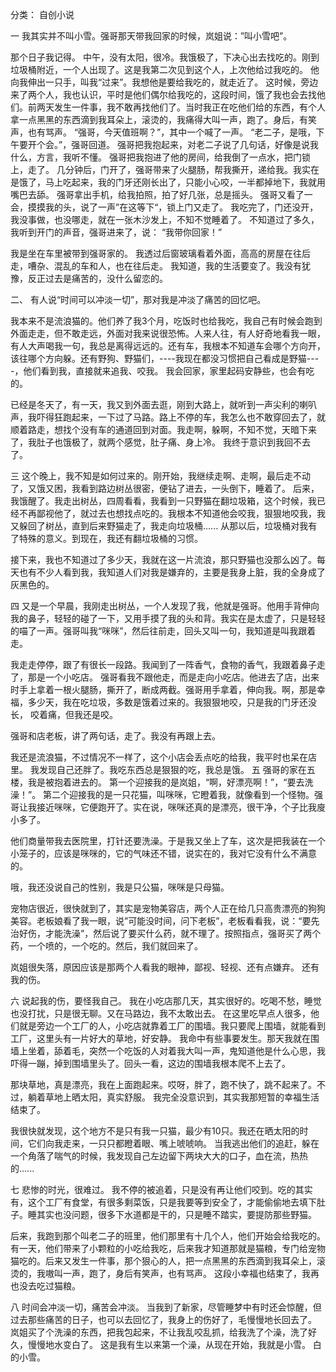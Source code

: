 
分类： 自创小说

一
我其实并不叫小雪。强哥那天带我回家的时候，岚姐说：”叫小雪吧”。

那个日子我记得。
中午，没有太阳，很冷。我饿极了，下决心出去找吃的。刚到垃圾桶附近，一个人出现了。这是我第二次见到这个人，上次他给过我吃的。
他向我伸出一只手，叫我“过来”。我想他是要给我吃的，就走近了。
这时候，旁边来了两个人，我也认识，平时是他们偶尔给我吃的，这段时间，饿了我也会去找他们。前两天发生一件事，我不敢再找他们了。当时我正在吃他们给的东西，有个人拿一点黑黑的东西滴到我耳朵上，滚烫的，我痛得大叫一声，跑了。身后，有笑声，也有骂声。
“强哥，今天值班啊？”，其中一个喊了一声。
“老二子，是哦，下午要开个会。”，强哥回道。
强哥把我抱起来，对老二子说了几句话，好像是说我什么，方言，我听不懂。
强哥把我抱进了他的房间，给我倒了一点水，把门锁上，走了。
几分钟后，门开了，强哥带来了火腿肠，帮我撕开，递给我。我实在是饿了，马上吃起来，我的门牙还刚长出了，只能小心咬，一半都掉地下，我就用嘴巴去舔。
强哥拿出手机，给我拍照，拍了好几张，总是摇头。
强哥又看了一会，摸摸我的头，说了一声”在这等下“，锁上门又走了。
我吃完了，门还没开，我没事做，也没哪走，就在一张木沙发上，不知不觉睡着了。
不知道过了多久，我听到开门的声音，强哥进来了，说：
“我带你回家！”

我是坐在车里被带到强哥家的。
我透过后窗玻璃看着外面，高高的房屋在往后走，嘈杂、混乱的车和人，也在往后走。
我知道，我的生活要变了。我没有犹豫，反正过去是痛苦的，没什么留恋的。

二、
有人说“时间可以冲淡一切”，那对我是冲淡了痛苦的回忆吧。

我本来不是流浪猫的。他们养了我3个月，吃饭时也给我吃，我自己有时候会跑到外面走走，但不敢走远，外面对我来说很恐怖。人来人往，有人好奇地看我一眼，有人大声喝我一句，我总是离得远远的。还有车，我根本不知道车会哪个方向开，该往哪个方向躲。还有野狗、野猫们，----我现在都没习惯把自己看成是野猫----，他们看到我，直接就来追我、咬我。
我会回家，家里起码安静些，也会有吃的。

已经是冬天了，有一天，我又到外面去逛，刚到大路上，就听到一声尖利的喇叭声，我吓得狂跑起来，一下过了马路。路上不停的车，我怎么也不敢穿回去了，就顺着路走，想找个没有车的通道回到对面。我走啊，躲啊，不知不觉，天暗下来了，我肚子也饿极了，就两个感觉，肚子痛、身上冷。
我终于意识到我回不去了。

三
这个晚上，我不知是如何过来的。刚开始，我继续走啊、走啊，最后走不动了，又饿又困，我看到路边树丛很密，便钻了进去，一头倒下，睡着了。
后来，我饿醒了。我走出树丛，四周看看，我看到一只野猫在翻垃圾箱，这个时候，我已经不再鄙视他了，就过去也想找点吃的。我根本不知道他会咬我，狠狠地咬我，我又躲回了树丛，直到后来野猫走了，我走向垃圾桶......
从那以后，垃圾桶对我有了特殊的意义。到现在，我还有翻垃圾桶的习惯。

接下来，我也不知道过了多少天，我就在这一片流浪，那只野猫也没那么凶了。每天也有不少人看到我，我知道人们对我是嫌弃的，主要是我身上脏，我的全身成了灰黑色的。

四
又是一个早晨，我刚走出树丛，一个人发现了我，他就是强哥。他用手背伸向我的鼻子，轻轻的碰了一下，又用手摸了我的头和背。我实在是太虚了，只是轻轻的喵了一声。强哥叫我“咪咪”，然后往前走，回头又叫一句，我知道是叫我跟着走。

我走走停停，跟了有很长一段路。我闻到了一阵香气，食物的香气，我跟着鼻子走了，那是一个小吃店。
强哥看我不跟他走，而是走向小吃店。他进去了店，出来时手上拿着一根火腿肠，撕开了，断成两截。强哥用手拿着，伸向我。啊，那是幸福，多少天，我在吃垃圾，多数是饿着过来的。我狠狠地咬，只是我的门牙还没长，
咬着痛，但我还是咬。

强哥和店老板，讲了两句话，走了。我没有再跟上去。

我还是流浪猫，不过情况不一样了，这个小店会丢点吃的给我，我平时也呆在店里。
我发现自己还胖了。我吃东西总是狠狠的吃，我总是饿。
五
强哥的家在五楼，我是被抱着进去的。
第一个迎接我的是岚姐，“啊，好漂亮啊！”，“要去洗澡！”。
第二个迎接我的是一只花猫，叫咪咪，它瞪着我，就像看到一个怪物。强哥让我接近咪咪，它便跑开了。实在说，咪咪还真的是漂亮，很干净，个子比我廋小多了。

他们商量带我去医院里，打针还要洗澡。于是我又坐上了车，这次是把我装在一个小笼子的，应该是咪咪的，它的气味还不错，说实在的，我对它没有什么不满意的。

哦，我还没说自己的性别，我是只公猫，咪咪是只母猫。

宠物店很近，很快就到了，其实是宠物美容店，两个人正在给几只高贵漂亮的狗狗美容。老板娘看了我一眼，说”可能没时间，问下老板”，老板看看我，说：“要先治好伤，才能洗澡”，然后说了要买什么药，就不理了。按照指点，强哥买了两个药，一个喷的，一个吃的。然后，我们就回来了。

岚姐很失落，原因应该是那两个人看我的眼神，鄙视、轻视、还有点嫌弃。
还有我的伤。

六
说起我的伤，要怪我自己。
我在小吃店那几天，其实很好的。吃喝不愁，睡觉也没打扰，只是很无聊。又在马路边，我不太敢出去。
在这里吃早点人很多，他们就是旁边一个工厂的人，小吃店就靠着工厂的围墙。我只要爬上围墙，就能看到工厂，这里头有一片好大的草地，好安静。
我命中有些事要发生。那天我就在围墙上坐着，舔着毛，突然一个吃饭的人对着我大叫一声，鬼知道他是什么心思，我吓得一蹦，掉到围墙里头了。回头一看，这边的围墙我根本爬不上去了。

那块草地，真是漂亮，我在上面跑起来。哎呀，胖了，跑不快了，跳不起来了。不过，躺着草地上晒太阳，真实舒服。
我完全没意识到，其实我那短暂的幸福生活结束了。

我很快就发现，这个地方不是只有我一只猫，最少有10只。我还在晒太阳的时间，它们向我走来，一只只都瞪着眼、嘴上唬唬响。
当我逃出他们的追赶，躲在一个角落了喘气的时候，我发现自己左边留下两块大大的口子，血在流，热热的......

七
悲惨的时光，很难过。
我不停的被追着，只是没有再让他们咬到。吃的其实有，这个工厂有食堂，有很多剩菜饭，只是我要等到安全了，才能偷偷地去填下肚子。睡其实也没问题，很多下水道都是干的，只是睡不踏实，要提防那些野猫。

后来，我跑到那个叫老二子的班里，他们那里有十几个人，他们开始会给我吃的。
有一天，他们带来了小颗粒的小吃给我吃，后来我才知道那就是猫粮，专门给宠物猫吃的。后来又发生一件事，那个狠心的人，把一点黑黑的东西滴到我耳朵上，滚烫的，我嗷叫一声，跑了，身后有笑声，也有骂声。
这段小幸福也结束了，我再也没去吃过猫粮。

八
时间会冲淡一切，痛苦会冲淡。
当我到了新家，尽管睡梦中有时还会惊醒，但过去那些痛苦的日子，也可以去回忆了，我身上的伤好了，毛慢慢地长回去了。
岚姐买了个洗澡的东西，把我包起来，不让我乱咬乱抓，给我洗了个澡，洗了好久，慢慢地水变白了。
这是我有生以来第一个澡，从现在开始，我就是小雪。
白的小雪。



